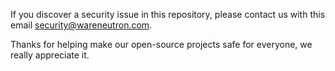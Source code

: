<!-- markdownlint-disable MD041 -->
If you discover a security issue in this repository, please contact us with this email security@wareneutron.com.

Thanks for helping make our open-source projects safe for everyone, we really appreciate it.